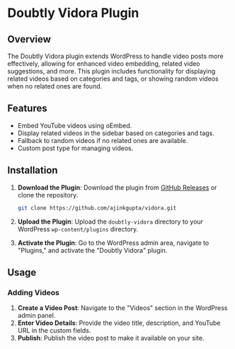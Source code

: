 # Doubtly Vidora Plugin

## Overview

The Doubtly Vidora plugin extends WordPress to handle video posts more effectively, allowing for enhanced video embedding, related video suggestions, and more. This plugin includes functionality for displaying related videos based on categories and tags, or showing random videos when no related ones are found.

## Features

- Embed YouTube videos using oEmbed.
- Display related videos in the sidebar based on categories and tags.
- Fallback to random videos if no related ones are available.
- Custom post type for managing videos.

## Installation

1. **Download the Plugin**: Download the plugin from [GitHub Releases](https://github.com/ajinkgupta/vidora/releases) or clone the repository.

    ```bash
    git clone https://github.com/ajinkgupta/vidora.git
    ```

2. **Upload the Plugin**: Upload the `doubtly-vidora` directory to your WordPress `wp-content/plugins` directory.

3. **Activate the Plugin**: Go to the WordPress admin area, navigate to "Plugins," and activate the "Doubtly Vidora" plugin.

## Usage

### Adding Videos

1. **Create a Video Post**: Navigate to the "Videos" section in the WordPress admin panel.
2. **Enter Video Details**: Provide the video title, description, and YouTube URL in the custom fields.
3. **Publish**: Publish the video post to make it available on your site.
